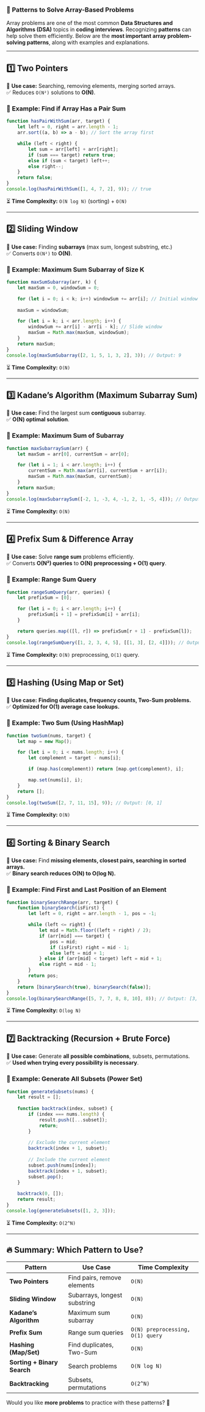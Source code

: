 ### **🔹 Patterns to Solve Array-Based Problems**
Array problems are one of the most common **Data Structures and Algorithms (DSA)** topics in **coding interviews**. Recognizing **patterns** can help solve them efficiently. Below are the **most important array problem-solving patterns**, along with examples and explanations.

---

## **1️⃣ Two Pointers**
📌 **Use case:** Searching, removing elements, merging sorted arrays.  
✅ Reduces `O(N²)` solutions to **O(N)**.

### **🔹 Example: Find if Array Has a Pair Sum**
```js
function hasPairWithSum(arr, target) {
    let left = 0, right = arr.length - 1;
    arr.sort((a, b) => a - b); // Sort the array first

    while (left < right) {
        let sum = arr[left] + arr[right];
        if (sum === target) return true;
        else if (sum < target) left++;
        else right--;
    }
    return false;
}
console.log(hasPairWithSum([1, 4, 7, 2], 9)); // true
```
⏳ **Time Complexity:** `O(N log N)` (sorting) + `O(N)`

---

## **2️⃣ Sliding Window**
📌 **Use case:** Finding **subarrays** (max sum, longest substring, etc.)  
✅ Converts `O(N²)` to **O(N)**.

### **🔹 Example: Maximum Sum Subarray of Size K**
```js
function maxSumSubarray(arr, k) {
    let maxSum = 0, windowSum = 0;

    for (let i = 0; i < k; i++) windowSum += arr[i]; // Initial window sum
    
    maxSum = windowSum;

    for (let i = k; i < arr.length; i++) {
        windowSum += arr[i] - arr[i - k]; // Slide window
        maxSum = Math.max(maxSum, windowSum);
    }
    return maxSum;
}
console.log(maxSumSubarray([2, 1, 5, 1, 3, 2], 3)); // Output: 9
```
⏳ **Time Complexity:** `O(N)`

---

## **3️⃣ Kadane’s Algorithm (Maximum Subarray Sum)**
📌 **Use case:** Find the largest sum **contiguous** subarray.  
✅ **O(N) optimal solution**.

### **🔹 Example: Maximum Sum of Subarray**
```js
function maxSubarraySum(arr) {
    let maxSum = arr[0], currentSum = arr[0];

    for (let i = 1; i < arr.length; i++) {
        currentSum = Math.max(arr[i], currentSum + arr[i]);
        maxSum = Math.max(maxSum, currentSum);
    }
    return maxSum;
}
console.log(maxSubarraySum([-2, 1, -3, 4, -1, 2, 1, -5, 4])); // Output: 6
```
⏳ **Time Complexity:** `O(N)`

---

## **4️⃣ Prefix Sum & Difference Array**
📌 **Use case:** Solve **range sum** problems efficiently.  
✅ Converts **O(N²) queries** to **O(N) preprocessing + O(1) query**.

### **🔹 Example: Range Sum Query**
```js
function rangeSumQuery(arr, queries) {
    let prefixSum = [0];

    for (let i = 0; i < arr.length; i++) {
        prefixSum[i + 1] = prefixSum[i] + arr[i];
    }

    return queries.map(([l, r]) => prefixSum[r + 1] - prefixSum[l]);
}
console.log(rangeSumQuery([1, 2, 3, 4, 5], [[1, 3], [2, 4]])); // Output: [9, 12]
```
⏳ **Time Complexity:** `O(N)` preprocessing, `O(1)` query.

---

## **5️⃣ Hashing (Using Map or Set)**
📌 **Use case:** **Finding duplicates, frequency counts, Two-Sum problems.**  
✅ **Optimized for O(1) average case lookups.**

### **🔹 Example: Two Sum (Using HashMap)**
```js
function twoSum(nums, target) {
    let map = new Map();

    for (let i = 0; i < nums.length; i++) {
        let complement = target - nums[i];

        if (map.has(complement)) return [map.get(complement), i];

        map.set(nums[i], i);
    }
    return [];
}
console.log(twoSum([2, 7, 11, 15], 9)); // Output: [0, 1]
```
⏳ **Time Complexity:** `O(N)`

---

## **6️⃣ Sorting & Binary Search**
📌 **Use case:** Find **missing elements, closest pairs, searching in sorted arrays.**  
✅ **Binary search reduces O(N) to O(log N).**

### **🔹 Example: Find First and Last Position of an Element**
```js
function binarySearchRange(arr, target) {
    function binarySearch(isFirst) {
        let left = 0, right = arr.length - 1, pos = -1;

        while (left <= right) {
            let mid = Math.floor((left + right) / 2);
            if (arr[mid] === target) {
                pos = mid;
                if (isFirst) right = mid - 1;
                else left = mid + 1;
            } else if (arr[mid] < target) left = mid + 1;
            else right = mid - 1;
        }
        return pos;
    }
    return [binarySearch(true), binarySearch(false)];
}
console.log(binarySearchRange([5, 7, 7, 8, 8, 10], 8)); // Output: [3, 4]
```
⏳ **Time Complexity:** `O(log N)`

---

## **7️⃣ Backtracking (Recursion + Brute Force)**
📌 **Use case:** Generate **all possible combinations**, subsets, permutations.  
✅ **Used when trying every possibility is necessary**.

### **🔹 Example: Generate All Subsets (Power Set)**
```js
function generateSubsets(nums) {
    let result = [];
    
    function backtrack(index, subset) {
        if (index === nums.length) {
            result.push([...subset]);
            return;
        }
        
        // Exclude the current element
        backtrack(index + 1, subset);
        
        // Include the current element
        subset.push(nums[index]);
        backtrack(index + 1, subset);
        subset.pop();
    }
    
    backtrack(0, []);
    return result;
}
console.log(generateSubsets([1, 2, 3]));
```
⏳ **Time Complexity:** `O(2^N)`

---

## **🔥 Summary: Which Pattern to Use?**
| **Pattern** | **Use Case** | **Time Complexity** |
|------------|------------|----------------|
| **Two Pointers** | Find pairs, remove elements | `O(N)` |
| **Sliding Window** | Subarrays, longest substring | `O(N)` |
| **Kadane’s Algorithm** | Maximum sum subarray | `O(N)` |
| **Prefix Sum** | Range sum queries | `O(N) preprocessing, O(1) query` |
| **Hashing (Map/Set)** | Find duplicates, Two-Sum | `O(N)` |
| **Sorting + Binary Search** | Search problems | `O(N log N)` |
| **Backtracking** | Subsets, permutations | `O(2^N)` |

Would you like **more problems** to practice with these patterns? 🚀